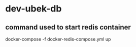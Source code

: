 # dev-ubek-db

## command used to start redis container

docker-compose -f docker-redis-compose.yml  up
